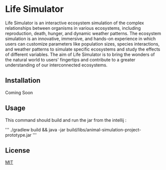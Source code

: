 # Life Simulator

Life Simulator is an interactive ecosystem simulation of the complex relationships between organisms in various ecosystems, including reproduction, death, hunger, and dynamic weather patterns. The ecosystem simulation is an innovative, immersive, and hands-on experience in which users can customize parameters like population sizes, species interactions, and weather patterns to simulate specific ecosystems and study the effects of different variables. The aim of Life Simulator is to bring the wonders of the natural world to users' fingertips and contribute to a greater understanding of our interconnected ecosystems.

## Installation

Coming Soon

## Usage


This command should build and run the jar from the intellij :

''' 
./gradlew build && java -jar build/libs/animal-simulation-project-prototype.jar
'''

## License

[MIT](https://choosealicense.com/licenses/mit/)
